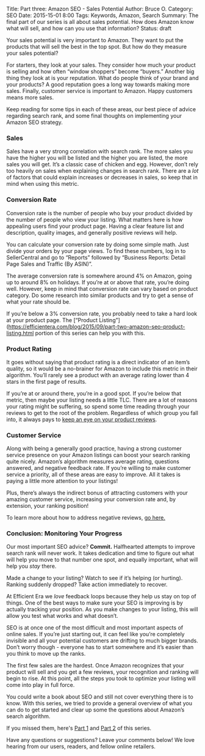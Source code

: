 Title: Part three: Amazon SEO - Sales Potential
Author: Bruce O.
Category: SEO
Date: 2015-15-01 8:00
Tags: Keywords, Amazon, Search
Summary: The final part of our series is all about sales potential. How does Amazon know what will sell, and how can you use that information?
Status: draft

Your sales potential is very important to Amazon. They want to put the products that will sell the best in the top spot. But how do they measure your sales potential?

For starters, they look at your sales. They consider how much your product is selling and how often “window shoppers” become “buyers.” Another big thing they look at is your reputation. What do people think of your brand and your products? A good reputation goes a long way towards making more sales. Finally, customer service is important to Amazon. Happy customers means more sales.

Keep reading for some tips in each of these areas, our best piece of advice regarding search rank, and some final thoughts on implementing your Amazon SEO strategy. 

### Sales

Sales have a very strong correlation with search rank. The more sales you have the higher you will be listed and the higher you are listed, the more sales you will get. It’s a classic case of chicken and egg. However, don’t rely too heavily on sales when explaining changes in search rank. There are a *lot* of factors that could explain increases or decreases in sales, so keep that in mind when using this metric. 

### Conversion Rate

Conversion rate is the number of people who buy your product divided by the number of people who view your listing. What matters here is how appealing users find your product page. Having a clear feature list and description, quality images, and generally positive reviews will help. 

You can calculate your conversion rate by doing some simple math. Just divide your orders by your page views. To find these numbers, log in to SellerCentral and go to “Reports” followed by “Business Reports: Detail Page Sales and Traffic (By ASIN)”. 

The average conversion rate is somewhere around 4% on Amazon, going up to around 8% on holidays. If you’re at or above that rate, you’re doing well. However, keep in mind that conversion rate can vary based on product category. Do some research into similar products and try to get a sense of what your rate should be.

If you’re below a 3% conversion rate, you probably need to take a hard look at your product page. The [“Product Listing”](https://efficientera.com/blog/2015/09/part-two-amazon-seo-product-listing.html portion of this series can help you with this. 

### Product Rating

It goes without saying that product rating is a direct indicator of an item’s quality, so it would be a no-brainer for Amazon to include this metric in their algorithm. You’ll rarely see a product with an average rating lower than 4 stars in the first page of results. 

If you’re at or around there, you’re in a good spot. If you’re below that metric, then maybe your listing needs a little TLC. There are a lot of reasons your rating might be suffering, so spend some time reading through your reviews to get to the root of the problem. Regardless of which group you fall into, it always pays to [keep an eye on your product reviews](/Start-Paying-Attention-to-your-Amazon-Product-Reviews.html).

### Customer Service

Along with being a generally good practice, having a strong customer service presence on your Amazon listings can boost your search ranking quite nicely. Amazon’s algorithm measures average rating, questions answered, and negative feedback rate. If you’re willing to make customer service a priority, all of these areas are easy to improve. All it takes is paying a little more attention to your listings! 

Plus, there’s always the indirect bonus of attracting customers with your amazing customer service, increasing your conversion rate and, by extension, your ranking position!

To learn more about how to address negative reviews, [go here.](/3-Steps-to-Changing-a-Negative-Product-Review.html)

### Conclusion: Monitoring Your Progress

Our most important SEO advice? **Commit.** Halfhearted attempts to improve search rank will never work. It takes dedication and time to figure out what will help you move to that number one spot, and equally important, what will help you *stay* there.

Made a change to your listing? Watch to see if it’s helping (or hurting). Ranking suddenly dropped? Take action immediately to recover. 

At Efficient Era we *love* feedback loops because they help us stay on top of things. One of the best ways to make sure your SEO is improving is by actually tracking your position. As you make changes to your listing, this will allow you test what works and what doesn’t.

SEO is at once one of the most difficult and most important aspects of online sales. If you’re just starting out, it can feel like you’re completely invisible and all your potential customers are drifting to much bigger brands. Don’t worry though - everyone has to start somewhere and it’s easier than you think to move up the ranks.

The first few sales are the hardest. Once Amazon recognizes that your product will sell and you get a few reviews, your recognition and ranking will begin to rise. At this point, all the steps you took to optimize your listing will come into play in full force. 

You could write a book about SEO and still not cover everything there is to know. With this series, we tried to provide a general overview of what you can do to get started and clear up some the questions about Amazon’s search algorithm.  

If you missed them, here's [Part 1](https://efficientera.com/blog/2015/08/part-one-amazon-seo-getting-started.html) and [Part 2](https://efficientera.com/blog/2015/09/part-two-amazon-seo-product-listing.html) of this series. 

Have any questions or suggestions? Leave your comments below! We love hearing from our users, readers, and fellow online retailers.
